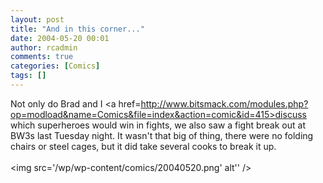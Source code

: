 ```yaml
---
layout: post
title: "And in this corner..."
date: 2004-05-20 00:01
author: rcadmin
comments: true
categories: [Comics]
tags: []
---
```

Not only do Brad and I <a href=http://www.bitsmack.com/modules.php?op=modload&name=Comics&file=index&action=comic&id=415>discuss which superheroes would win in fights,</a> we also saw a fight break out at BW3s last Tuesday night. It wasn't that big of thing, there were no folding chairs or steel cages, but it did take several cooks to break it up.<Br><br><!--more--><img src='/wp/wp-content/comics/20040520.png' alt'' />
